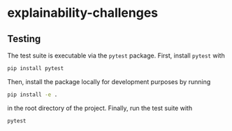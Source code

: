 # explainability-challenges

## Testing

The test suite is executable via the `pytest` package.
First, install `pytest` with 
```bash
pip install pytest
```
Then, install the package locally for development purposes by running
```bash
pip install -e .
```
in the root directory of the project.
Finally, run the test suite with
```bash
pytest
```
